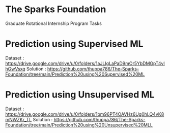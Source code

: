# The Sparks Foundation
 Graduate Rotational Internship Program Tasks
 
 # Prediction using Supervised ML 
 Dataset : https://drive.google.com/drive/u/0/folders/1aJLIgLaPaD9mOr5YbDMGpT4vIhGwVsxq
 Solution : https://github.com/thuppa786/The-Sparks-Foundation/tree/main/Prediction%20using%20Supervised%20ML
 
 
 # Prediction using Unsupervised ML
 Dataset : https://drive.google.com/drive/u/0/folders/1bm96PT4OAVHz6Ug0hLQ4vK8mNWZKr_TL
 Solution : https://github.com/thuppa786/The-Sparks-Foundation/tree/main/Prediction%20using%20Unsupervised%20MLL
 

